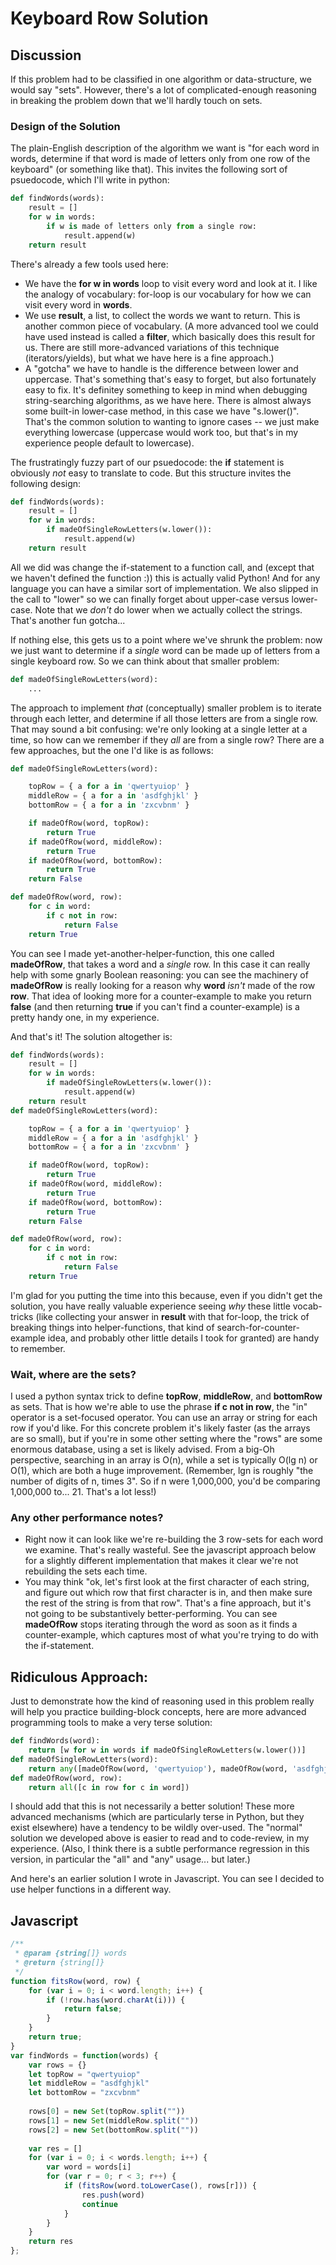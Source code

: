 # Keyboard Row Solution

## Discussion

If this problem had to be classified in one algorithm or data-structure, we would say "sets".
However, there's a lot of complicated-enough reasoning in breaking the problem down that we'll hardly touch on sets.

### Design of the Solution
The plain-English description of the algorithm we want is "for each word in words, determine if that word is made of letters only from one row of the keyboard" (or something like that). This invites the following sort of psuedocode, which I'll write in python:
```python
def findWords(words):
    result = []
    for w in words:
        if w is made of letters only from a single row:
            result.append(w)
    return result
```
There's already a few tools used here:
- We have the **for w in words** loop to visit every word and look at it. I like the analogy of vocabulary:  for-loop is our vocabulary for how we can visit every word in **words**.
- We use **result**, a list, to collect the words we want to return. This is another common piece of vocabulary. (A more advanced tool we could have used instead is called a **filter**, which basically does this result for us. There are still more-advanced variations of this technique (iterators/yields), but what we have here is a fine approach.)
- A "gotcha" we have to handle is the difference between lower and uppercase. That's something that's easy to forget, but also fortunately easy to fix. It's definitey something to keep in mind when debugging string-searching algorithms, as we have here. There is almost always some built-in lower-case method, in this case we have "s.lower()". That's the common solution to wanting to ignore cases -- we just make everything lowercase (uppercase would work too, but that's in my experience people default to lowercase).

The frustratingly fuzzy part of our psuedocode: the **if** statement is obviously *not* easy to translate to code. But this structure invites the following design:
```python
def findWords(words):
    result = []
    for w in words:
        if madeOfSingleRowLetters(w.lower()):
            result.append(w)
    return result
```
All we did was change the if-statement to a function call, and (except that we haven't defined the function :)) this is actually valid Python! And for any language you can have a similar sort of implementation. We also slipped in the call to "lower" so we can finally forget about upper-case versus lower-case. Note that we *don't* do lower when we actually collect the strings. That's another fun gotcha...

If nothing else, this gets us to a point where we've shrunk the problem: now we just want to determine if a *single* word can be made up of letters from a single keyboard row. So we can think about that smaller problem:
```python
def madeOfSingleRowLetters(word):
    ...
```
The approach to implement *that* (conceptually) smaller problem is to iterate through each letter, and determine if all those letters are from a single row. That may sound a bit confusing: we're only looking at a single letter at a time, so how can we remember if they *all* are from a single row? There are a few approaches, but the one I'd like is as follows:
```python
def madeOfSingleRowLetters(word):

    topRow = { a for a in 'qwertyuiop' }
    middleRow = { a for a in 'asdfghjkl' }
    bottomRow = { a for a in 'zxcvbnm' }

    if madeOfRow(word, topRow):
        return True
    if madeOfRow(word, middleRow):
        return True
    if madeOfRow(word, bottomRow):
        return True
    return False

def madeOfRow(word, row):
    for c in word:
        if c not in row:
            return False
    return True
```
You can see I made yet-another-helper-function, this one called **madeOfRow**, that takes a word and a *single* row.
In this case it can really help with some gnarly Boolean reasoning: you can see the machinery of **madeOfRow** is really looking for a reason why **word** *isn't* made of the row **row**.
That idea of looking more for a counter-example to make you return **false** (and then returning **true** if you can't find a counter-example) is a pretty handy one, in my experience.

And that's it! The solution altogether is:
```python
def findWords(words):
    result = []
    for w in words:
        if madeOfSingleRowLetters(w.lower()):
            result.append(w)
    return result
def madeOfSingleRowLetters(word):

    topRow = { a for a in 'qwertyuiop' }
    middleRow = { a for a in 'asdfghjkl' }
    bottomRow = { a for a in 'zxcvbnm' }

    if madeOfRow(word, topRow):
        return True
    if madeOfRow(word, middleRow):
        return True
    if madeOfRow(word, bottomRow):
        return True
    return False

def madeOfRow(word, row):
    for c in word:
        if c not in row:
            return False
    return True
```

I'm glad for you putting the time into this because, even if you didn't get the solution, you have really valuable experience seeing *why* these little vocab-tricks (like collecting your answer in **result** with that for-loop, the trick of breaking things into helper-functions, that kind of search-for-counter-example idea, and probably other little details I took for granted) are handy to remember.

### Wait, where are the sets?
I used a python syntax trick to define **topRow**, **middleRow**, and **bottomRow** as sets. That is how we're able to use the phrase **if c not in row**, the "in" operator is a set-focused operator.
You can use an array or string for each row if you'd like. For this concrete problem it's likely faster (as the arrays are so small), but if you're in some other setting where the "rows" are some enormous database, using a set is likely advised.
From a big-Oh perspective, searching in an array is O(n), while a set is typically O(lg n) or O(1), which are both a huge improvement. (Remember, lgn is roughly "the number of digits of n, times 3". So if n were 1,000,000, you'd be comparing 1,000,000 to... 21. That's a lot less!)

### Any other performance notes?
- Right now it can look like we're re-building the 3 row-sets for each word we examine. That's really wasteful. See the javascript approach below for a slightly different implementation that makes it clear we're not rebuilding the sets each time.
- You may think "ok, let's first look at the first character of each string, and figure out which row that first character is in, and then make sure the rest of the string is from that row". That's a fine approach, but it's not going to be substantively better-performing. You can see **madeOfRow** stops iterating through the word as soon as it finds a counter-example, which captures most of what you're trying to do with the if-statement.

## Ridiculous Approach:
Just to demonstrate how the kind of reasoning used in this problem really will help you practice building-block concepts, here are more advanced programming tools to make a very terse solution:
```python
def findWords(word):
    return [w for w in words if madeOfSingleRowLetters(w.lower())]
def madeOfSingleRowLetters(word):
    return any([madeOfRow(word, 'qwertyuiop'), madeOfRow(word, 'asdfghjkl'), madeOfRow(word, 'zxcvbnm')])
def madeOfRow(word, row):
    return all([c in row for c in word])
```
I should add that this is not necessarily a better solution!
These more advanced mechanisms (which are particularly terse in Python, but they exist elsewhere) have a tendency to be wildly over-used.
The "normal" solution we developed above is easier to read and to code-review, in my experience.
(Also, I think there is a subtle performance regression in this version, in particular the "all" and "any" usage... but later.)

And here's an earlier solution I wrote in Javascript. You can see I decided to use helper functions in a different way.

## Javascript

```js
/**
 * @param {string[]} words
 * @return {string[]}
 */
function fitsRow(word, row) {
    for (var i = 0; i < word.length; i++) {
        if (!row.has(word.charAt(i))) {
            return false;
        }
    }
    return true;
}
var findWords = function(words) {
    var rows = {}
    let topRow = "qwertyuiop"
    let middleRow = "asdfghjkl"
    let bottomRow = "zxcvbnm"
    
    rows[0] = new Set(topRow.split(""))
    rows[1] = new Set(middleRow.split(""))
    rows[2] = new Set(bottomRow.split(""))
    
    var res = []
    for (var i = 0; i < words.length; i++) {
        var word = words[i]
        for (var r = 0; r < 3; r++) {
            if (fitsRow(word.toLowerCase(), rows[r])) {
                res.push(word)
                continue
            }
        }
    }
    return res
};
```
